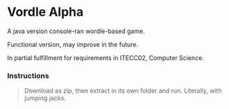 # Vordle Alpha

A java version console-ran wordle-based game.

Functional version, may improve in the future.

In partial fulfillment for requirements in ITECC02, Computer Science.

### Instructions
> Download as zip, then extract in its own folder and run. Literally, with jumping jacks.
